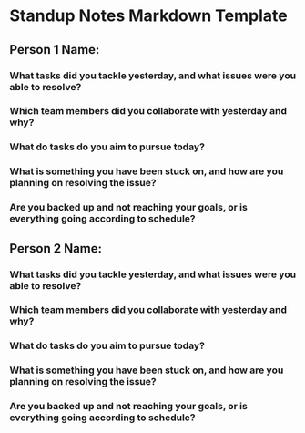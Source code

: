 # Standup Notes Markdown Template

## Person 1 Name:
### What tasks did you tackle yesterday, and what issues were you able to resolve?
### Which team members did you collaborate with yesterday and why?
### What do tasks do you aim to pursue today?
### What is something you have been stuck on, and how are you planning on resolving the issue?
### Are you backed up and not reaching your goals, or is everything going according to schedule?


## Person 2 Name:
### What tasks did you tackle yesterday, and what issues were you able to resolve?
### Which team members did you collaborate with yesterday and why?
### What do tasks do you aim to pursue today?
### What is something you have been stuck on, and how are you planning on resolving the issue?
### Are you backed up and not reaching your goals, or is everything going according to schedule?
